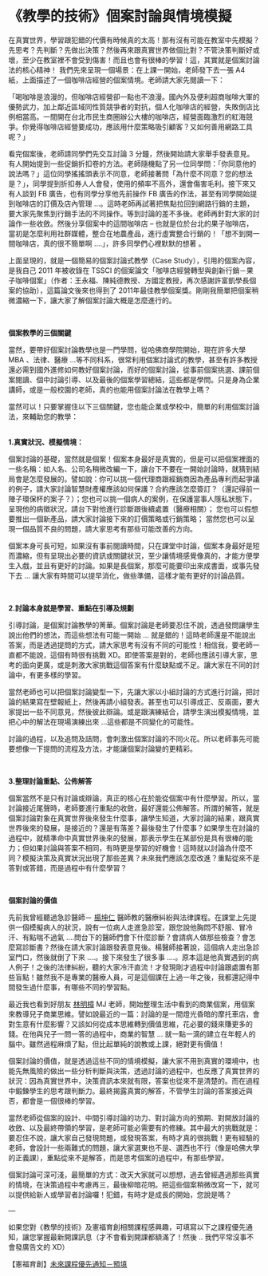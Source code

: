 # 《教學的技術》個案討論與情境模擬 

<p>在真實世界，學習跟犯錯的代價有時候真的太高！那有沒有可能在教室中先模擬？先思考？先判斷？先做出決策？然後再來跟真實世界做個比對？不管決策判斷好或壞，至少在教室裡不會受到傷害！而且也會有很棒的學習！這，其實就是個案討論法的核心精神！ 我們先來呈現一個場景：在上課一開始，老師發下去一張 A4 紙，上面描述了一個咖啡店經營的個案情境。老師請大家先閱讀一下：</p>
<p>「喝咖啡是浪漫的，但咖啡店經營卻一點也不浪漫。國內外及便利超商咖啡大軍的優勢武力，加上鄰近區域同性質競爭者的對抗，個人化咖啡店的經營，失敗倒店比例相當高。一間開在台北市民生商圈辦公大樓的咖啡店，經營面臨激烈的紅海競爭。你覺得咖啡店經營要成功，應該用什麼策略吸引顧客？又如何善用網路工具呢？」</p>
<p>看完個案後，老師請同學們先交互討論 3 分鐘，然後開始請大家舉手發表意見。有人開始提到一些促銷折扣卷的方法。老師隨機點了另一位同學問：「你同意他的說法嗎？」這位同學搖搖頭表示不同意，老師接著問「為什麼不同意？您的想法是？」，同學提到折扣券人人會發，使用的頻率不高外，還會傷害毛利。接下來又有人談到 FB 廣告，也有同學分享他先前操作 FB 廣告的作法，甚至有同學開始提到咖啡店的訂價及店內管理 …。這時老師再試著把焦點拉回到網路行銷的主題，要大家先聚焦到行銷手法的不同操作。等到討論的差不多後。老師再針對大家的討論作一些收斂。然後分享個案中的這間咖啡店 – 也就是位於台北的果子咖啡店，當初是怎麼利用社群媒體，整合在地農產品，進行虛實整合行銷的！「想不到開一間咖啡店，真的很不簡單啊 ….」，許多同學們心裡默默的想著 。</p>
<p>上面呈現的，就是一個簡易的個案討論式教學（Case Study），引用的個案內容，是我自己 2011 年被收錄在 TSSCI 的個案論文「咖啡店經營轉型與創新行銷－果子咖啡個案」（作者：王永福、陳純德教授、方國定教授，再次感謝許富凱學長個案的協助），這篇論文後來也得到了 2011年最佳教學個案獎。剛剛我簡單把個案稍微濃縮一下，讓大家了解個案討論大概是怎麼進行的。</p>
<p> </p>
<p><strong>個案教學的三個關鍵</strong></p>
<p>當然，要帶好個案討論教學也是一門學問，從哈佛商學院開始，現在許多大學 MBA 、法律、醫療 …等不同科系，很常利用個案討論式的教學，甚至有許多教授還必需到國外進修如何教好個案討論，而好的個案討論，從事前個案挑選、課前個案閱讀、個中討論引導、以及最後的個案學習總結，這些都是學問。只是身為企業講師，或是一般校園的老師，真的也能用個案討論法在教學上嗎？</p>
<p>當然可以！只要掌握住以下三個關鍵，您也能企業或學校中，簡單的利用個案討論法，來輔助您的教學：</p>
<p><strong><br/>
1.</strong><strong>真實狀況、模擬情境：</strong></p>
<p>個案討論的基礎，當然就是個案！個案本身最好是真實的，但是可以把個案裡面的一些名稱：如人名、公司名稍微改編一下，讓台下不要在一開始討論時，就猜到結局會是怎麼發展的。譬如說：你可以挑一個代理商跟經銷商因為產品專利而起爭議的例子，請大家討論智慧財產權應該如何保護？合約應該怎麼簽訂？（還記得前一陣子環保杯的案子？）；您也可以挑一個病人的案例，在保護當事人隱私狀態下，呈現他的病徵狀況，請台下對他進行診斷跟後續處置（醫療相關）； 您也可以假想要推出一個新產品，請大家討論接下來的訂價策略或行銷策略； 當然您也可以呈現一個品質不良的問題，請大家思考有那些可能改善的方向。</p>
<p>個案本身可長可短，如果沒有事前閱讀時間，只在課堂中討論，個案本身最好是短而濃縮，但有呈現出必要的資訊或關鍵狀況，至少讓情境感覺像真的，才能方便學生入戲，並且有更好的討論。如果是長個案，那麼可能要印出來成書面，或事先發下去 … 讓大家有時間可以提早消化，做些準備，這樣才能有更好的討論品質。</p>
<p> </p>
<p><strong>2.</strong><strong>討論本身就是學習、重點在引導及規劃</strong></p>
<p>引導討論，是個案討論教學的菁華。個案討論是老師要忍住不說，透過發問讓學生說出他們的想法，而這些想法有可能一開始 … 就是錯的！這時老師還是不能說出答案，而是透過提問的方式，請大家思考有沒有不同的可能性！相信我，要老師一直都不能說，這個有時很有挑戰 XD。即使答案是對的，老師也應該引導大家，思考的面向更廣，或是刺激大家挑戰這個答案有什麼缺點或不足。讓大家在不同的討論中，有更多樣的學習。</p>
<p>當然老師也可以把個案討論變型一下，先讓大家以小組討論的方式進行討論，把討論的結果寫在壁報紙上，然後再請小組發表。甚至也可以引導成正、反兩面，要大家提出一些不同意見，然後彼此辯論。或是跟演練結合，請學生演出模擬情境，並把心中的解法在現場演練出來 …這些都是不同變化的可能性。</p>
<p>討論的過程，以及追問及詰問，會刺激出個案討論的不同火花。所以老師事先可能要想像一下提問的流程及方法，才能讓個案討論變的更精彩。</p>
<p> </p>
<p><strong>3.</strong><strong>整理討論重點、公佈解答</strong></p>
<p>個案當然不是只有討論或辯論，真正的核心在於能從個案中有什麼學習。所以，當討論接近尾聲時，老師要進行重點的收斂，最好還能公佈解答。所謂的解答，就是個案討論對象在真實世界後來發生什麼事，讓學生知道，大家討論的結果，跟真實世界後來的發展，是接近的？還是有落差？最後發生了什麼事？如果學生在討論的過程中，就精準命中真實世界後來的發展，那表示學生在某部份是具有很棒的能力；但如果討論與答案不相同，有時更是學習的好機會！這時就以討論為什麼不同？模擬決策及真實狀況出現了那些差異？未來我們應該怎麼改進？重點從來不是答對或答錯，而是過程中有什麼學習？</p>
<p> </p>
<p><strong>個案討論的價值</strong></p>
<p>先前我曾經聽過急診醫師－ <a href="https://www.facebook.com/kunjen.yang?eid=ARBRcvRBV1C8agRYPp63Z_Mmyma2hX9ZvFM-iR294965wnH7vfV960BWMp7cP57FYLlRkyJLD_DWCkmN">楊坤仁</a> 醫師教的醫療糾紛與法律課程。在課堂上先提供一個模擬病人的狀況，說有一位病人走進急診室，跟您說他胸悶不舒服、冒冷汗、有點喘不過氣 ….問台下的醫師們會下什麼診斷？會請病人做那些檢查？會怎麼寫診斷書？然後在請大家討論跟發表意見後。楊醫師接著說，這個病人走出急診室門口，然後就倒了下來 ….。接下來發生了很多事 ….。原本這是他真實遇到的病人例子！之後的法律糾紛，聽的大家冷汗直流！才發現剛才過程中討論跟處置有那些盲點！雖然我不是專業的醫療人員，可是這個課在上過一年之後，我都還記得中間發生過什麼事，有哪些不同的學習點。</p>
<p>最近我也看到好朋友 <a href="https://www.facebook.com/MJ1095?eid=ARC0Wfb6-TxkuZCiqOX1cX6N3uR5VfJFDLj21OQ5XN6ETHqEvY_biwmLNZik_9Qlj5YrCADXVbBle9_4">林明樟</a> MJ 老師，開始整理生活中看到的商業個案，用個案來教導兒子商業思維。譬如說最近的一篇：討論的是一間燈光昏暗的摩托車店，會對生意有什麼影響？又該如何從成本思維轉到價值思維，花必要的錢來賺更多的錢。在他與兒子一問一答的過程中，商業的智慧 … 就一點一滴的建立在年輕人的腦中。雖然過程麻煩了點，但比起單純的說教或上課，絕對更有價值！</p>
<p>個案討論的價值，就是透過這些不同的情境模擬，讓大家不用到真實的環境中，也能先無風險的做出一些分析判斷與決策，透過討論的過程中，也反應了真實世界的狀況：因為真實世界中，決策資訊本來就有限，答案也從來不是清楚的。而在過程中鍛鍊學生的思考跟判斷力。最終揭露真實的解答，不管學生討論的答案接近與否，都會是一個很棒的學習。</p>
<p>當然老師從個案的設計、中間引導討論的功力、對討論方向的預期、對開放討論的收斂、以及最終帶領的學習，是老師可能必需要有的修練。其中最大的挑戰就是：要忍住不說，讓大家自己發現問題，或發現答案，有時才真的很挑戰！更有經驗的老師，會設計一些兩難式的問題，讓大家選東也不是、選西也不行（像是哈佛大學的正義課），重點從來不是解答，而是思考個案的過程中，有那些學習。</p>
<p>個案討論可深可淺，最簡單的方式：改天大家就可以想想，過去曾經遇過那些真實的情境，在決策過程中考慮再三，最後柳暗花明。把這些個案稍微改寫一下，就可以提供給新人或學習者討論囉！犯錯，有時才是成長的開始，您說是嗎？</p>
<p>—</p>
<p>如果您對《教學的技術》及憲福育創相關課程感興趣，可填寫以下之課程優先通知，讓您掌握最新開課訊息（才不會看到開課都額滿了！然後 .. 我們平常沒事不會發廣告文的 XD）</p>
<p>【憲福育創】<a href="http://www.sfclass.tw/form-view/1">未來課程優先通知－預填</a></p>